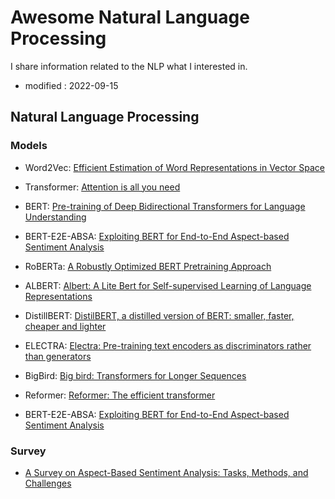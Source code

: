 # Awesome Natural Language Processing
I share information related to the NLP what I interested in.

- modified : 2022-09-15


## Natural Language Processing 

### Models

- Word2Vec: [Efficient Estimation of Word Representations in Vector Space](https://arxiv.org/pdf/1301.3781.pdf)

- Transformer: [Attention is all you need](https://proceedings.neurips.cc/paper/2017/file/3f5ee243547dee91fbd053c1c4a845aa-Paper.pdf?ref=https://githubhelp.com)

- BERT: [Pre-training of Deep Bidirectional Transformers for Language Understanding](https://arxiv.org/pdf/1810.04805.pdf)

- BERT-E2E-ABSA: [Exploiting BERT for End-to-End Aspect-based Sentiment Analysis](https://arxiv.org/pdf/1910.00883.pdf)

- RoBERTa: [A Robustly Optimized BERT Pretraining Approach](https://arxiv.org/pdf/1907.11692.pdf)

- ALBERT: [Albert: A Lite Bert for Self-supervised Learning of Language Representations](https://arxiv.org/pdf/1909.11942.pdf)

- DistillBERT: [DistilBERT, a distilled version of BERT: smaller, faster, cheaper and lighter](https://arxiv.org/pdf/1910.01108.pdf)

- ELECTRA: [Electra: Pre-training text encoders as discriminators rather than generators](https://arxiv.org/pdf/2003.10555.pdf)

- BigBird: [Big bird: Transformers for Longer Sequences](https://proceedings.neurips.cc/paper/2020/file/c8512d142a2d849725f31a9a7a361ab9-Paper.pdf)

- Reformer: [Reformer: The efficient transformer](https://arxiv.org/pdf/2001.04451.pdf)

- BERT-E2E-ABSA: [Exploiting BERT for End-to-End Aspect-based Sentiment Analysis](https://aclanthology.org/D19-5505.pdf)


### Survey

- [A Survey on Aspect-Based Sentiment Analysis: Tasks, Methods, and Challenges](https://arxiv.org/pdf/2203.01054.pdf)

